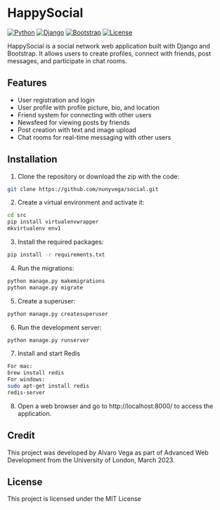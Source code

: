 # HappySocial

[![Python](https://img.shields.io/badge/Python-3.9-blue)](https://www.python.org/downloads/release/python-390/)
[![Django](https://img.shields.io/badge/Django-3.2.9-green)](https://docs.djangoproject.com/en/3.2/releases/3.2/)
[![Bootstrap](https://img.shields.io/badge/Bootstrap-4.3.1-purple)](https://getbootstrap.com/docs/4.3/getting-started/introduction/)
[![License](https://img.shields.io/badge/License-MIT-yellow.svg)](https://opensource.org/licenses/MIT)

HappySocial is a social network web application built with Django and Bootstrap. It allows users to create profiles, connect with friends, post messages, and participate in chat rooms.

## Features

- User registration and login
- User profile with profile picture, bio, and location
- Friend system for connecting with other users
- Newsfeed for viewing posts by friends
- Post creation with text and image upload
- Chat rooms for real-time messaging with other users

## Installation

1. Clone the repository or download the zip with the code:

```bash
git clone https://github.com/nunyvega/social.git
```

2. Create a virtual environment and activate it:

```bash
cd src
pip install virtualenvwrapper
mkvirtualenv env1
```

3. Install the required packages:

```bash
pip install -r requirements.txt
```

4. Run the migrations:
```bash
python manage.py makemigrations
python manage.py migrate
````

5. Create a superuser:
```bash
python manage.py createsuperuser
```

6. Run the development server:
```bash
python manage.py runserver
```

7. Install and start Redis
```bash
For mac:
brew install redis
For windows:
sudo apt-get install redis
redis-server
```
8. Open a web browser and go to http://localhost:8000/ to access the application.


## Credit
This project was developed by Alvaro Vega as part of Advanced Web Development from the University of London, March 2023.

## License
This project is licensed under the MIT License



